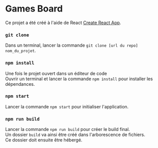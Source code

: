 # Games Board

Ce projet a été créé à l'aide de React [Create React App](https://github.com/facebook/create-react-app).

### `git clone`

Dans un terminal, lancer la commande `git clone [url du repo] nom_du_projet`.

### `npm install`

Une fois le projet ouvert dans un éditeur de code\
Ouvrir un terminal et lancer la commande `npm install` pour installer les dépendances.

### `npm start`

Lancer la commande `npm start` pour initialiser l'application.

### `npm run build`

Lancer la commande `npm run build` pour créer le build final.\
Un dossier `build` va ainsi être créé dans l'arborescence de fichiers.\
Ce dossier doit ensuite être hébergé.
